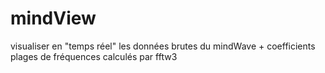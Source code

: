 mindView
========

visualiser en "temps réel" les données brutes du mindWave + coefficients plages de fréquences calculés par fftw3
